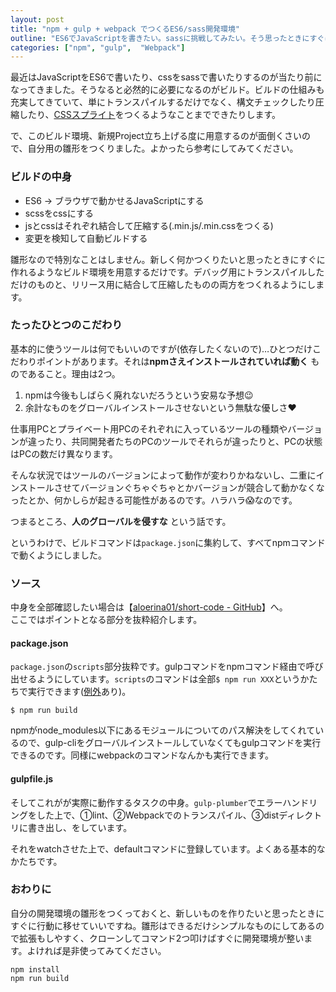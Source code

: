 ```yaml
---
layout: post
title: "npm + gulp + webpack でつくるES6/sass開発環境"
outline: "ES6でJavaScriptを書きたい。sassに挑戦してみたい。そう思ったときにすぐに開発を始める開発環境を用意してみました。クローンしてコマンド2つで使えるので参考にしてみてください。"
categories: ["npm", "gulp",  "Webpack"]
---
```


最近はJavaScriptをES6で書いたり、cssをsassで書いたりするのが当たり前になってきました。そうなると必然的に必要になるのがビルド。ビルドの仕組みも充実してきていて、単にトランスパイルするだけでなく、構文チェックしたり圧縮したり、[CSSスプライト](http://lopan.jp/css-sprites/)をつくるようなことまでできたりします。

で、このビルド環境、新規Project立ち上げる度に用意するのが面倒くさいので、自分用の雛形をつくりました。よかったら参考にしてみてください。



### ビルドの中身

- ES6 → ブラウザで動かせるJavaScriptにする
- scssをcssにする
- jsとcssはそれぞれ結合して圧縮する(.min.js/.min.cssをつくる)
- 変更を検知して自動ビルドする

雛形なので特別なことはしません。新しく何かつくりたいと思ったときにすぐに作れるようなビルド環境を用意するだけです。デバッグ用にトランスパイルしただけのものと、リリース用に結合して圧縮したものの両方をつくれるようにします。


### たったひとつのこだわり

基本的に使うツールは何でもいいのですが(依存したくないので)…ひとつだけこだわりポイントがあります。それは**npmさえインストールされていれば動く** ものであること。理由は2つ。

1. npmは今後もしばらく廃れないだろうという安易な予想😉
2. 余計なものをグローバルインストールさせないという無駄な優しさ❤

仕事用PCとプライベート用PCのそれぞれに入っているツールの種類やバージョンが違ったり、共同開発者たちのPCのツールでそれらが違ったりと、PCの状態はPCの数だけ異なります。

そんな状況ではツールのバージョンによって動作が変わりかねないし、二重にインストールさせてバージョンぐちゃぐちゃとかバージョンが競合して動かなくなったとか、何かしらが起きる可能性があるのです。ハラハラ😱なのです。

つまるところ、**人のグローバルを侵すな** という話です。

というわけで、ビルドコマンドは`package.json`に集約して、すべてnpmコマンドで動くようにしました。


### ソース
中身を全部確認したい場合は【[aloerina01/short-code  - GitHub](https://github.com/aloerina01/short-code)】へ。  
ここではポイントとなる部分を抜粋紹介します。

#### package.json

<script src="https://gist.github.com/aloerina01/04e8dd2903509a0e23b0a0b0f5d32ebe.js"></script>

`package.json`の`scripts`部分抜粋です。gulpコマンドをnpmコマンド経由で呼び出せるようにしています。`scripts`のコマンドは全部`$ npm run XXX`というかたちで実行できます([例外](http://qiita.com/axross/items/a2a0d148e40b66074858#%E6%84%8F%E5%91%B3%E4%BB%98%E3%81%91%E3%81%A0%E3%81%91%E3%81%8C%E3%81%95%E3%82%8C%E3%81%9Fnpm-scripts)あり)。

```
$ npm run build
```

npmがnode_modules以下にあるモジュールについてのパス解決をしてくれているので、gulp-cliをグローバルインストールしていなくてもgulpコマンドを実行できるのです。同様にwebpackのコマンドなんかも実行できます。

#### gulpfile.js

<script src="https://gist.github.com/aloerina01/1e876b9beb99e46a2fa2458ce09432a7.js"></script>

そしてこれがが実際に動作するタスクの中身。`gulp-plumber`でエラーハンドリングをした上で、①lint、②Webpackでのトランスパイル、③distディレクトリに書き出し、をしています。

それをwatchさせた上で、defaultコマンドに登録しています。よくある基本的なかたちです。


### おわりに

自分の開発環境の雛形をつくっておくと、新しいものを作りたいと思ったときにすぐに行動に移せていいですね。雛形はできるだけシンプルなものにしてあるので拡張もしやすく、クローンしてコマンド2つ叩けばすぐに開発環境が整います。よければ是非使ってみてください。

```
npm install
npm run build
```
